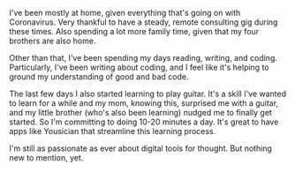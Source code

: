 I've been mostly at home, given everything that's going on with Coronavirus. Very thankful to have a steady, remote consulting gig during these times. Also spending a lot more family time, given that my four brothers are also home.

Other than that, I've been spending my days reading, writing, and coding. Particularly, I've been writing about coding, and I feel like it's helping to ground my understanding of good and bad code.

The last few days I also started learning to play guitar. It's a skill I've wanted to learn for a while and my mom, knowing this, surprised me with a guitar, and my little brother (who's also been learning) nudged me to finally get started. So I'm committing to doing 10-20 minutes a day. It's great to have apps like Yousician that streamline this learning process. 

I'm still as passionate as ever about digital tools for thought. But nothing new to mention, yet.
